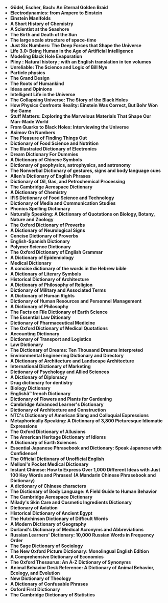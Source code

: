 <ul>

                             

 <li><b><a target="_blank" href="img/dic(1).pdf" style="text-decoration:none;">Gödel, Escher, Bach: An Eternal Golden Braid</a></b></li>

 <li><b><a target="_blank" href="img/dic(2).pdf" style="text-decoration:none;">Electrodynamics: from Ampere to Einstein</a></b></li>

<li><b><a target="_blank" href="img/dic(3).pdf" style="text-decoration:none;">Einstein Manifolds</a></b></li>
 <li><b><a target="_blank" href="img/dic(4).pdf" style="text-decoration:none;">A Short History of Chemistry</a></b></li>                              
<li><b><a target="_blank" href="img/dic(5).pdf" style="text-decoration:none;">A Scientist at the Seashore</a></b></li>
<li><b><a target="_blank" href="img/dic(6).pdf" style="text-decoration:none;">The Birth and Death of the Sun</a></b></li>
 <li><b><a target="_blank" href="img/dic(7).pdf" style="text-decoration:none;">The large scale structure of space-time</a></b></li>

 <li><b><a target="_blank" href="img/dic(8).pdf" style="text-decoration:none;"> Just Six Numbers: The Deep Forces that Shape the Universe </a></b></li>
   <li><b><a target="_blank" href="img/dic(9).pdf" style="text-decoration:none;">Life 3.0: Being Human in the Age of Artificial Intelligence</a></b></li>                             
 <li><b><a target="_blank" href="img/dic(10).pdf" style="text-decoration:none;">Modeling Black Hole Evaporation </a></b></li>                              
<li><b><a target="_blank" href="img/dic(11).pdf" style="text-decoration:none;">Pliny : Natural history ; with an English translation in ten volumes</a></b></li>
<li><b><a target="_blank" href="img/dic(12).pdf" style="text-decoration:none;">Unreliable: The Science and Logic of Bill Nye</a></b></li>
<li><b><a target="_blank" href="img/dic(13).pdf" style="text-decoration:none;">Particle physics</a></b></li>
                              
<li><b><a target="_blank" href="img/dic(14).pdf" style="text-decoration:none;">The Grand Design</a></b></li>
<li><b><a target="_blank" href="img/dic(15).pdf" style="text-decoration:none;">The Roots of Humankind</a></b></li>



<li><b><a target="_blank" href="img/dic(16).pdf" style="text-decoration:none;">Ideas and Opinions</a></b></li>

  <li><b><a target="_blank" href="img/dic(17).pdf" style="text-decoration:none;">Intelligent Life in the Universe</a></b></li>   
  
<li><b><a target="_blank" href="img/dic(18).pdf" style="text-decoration:none;">The Collapsing Universe: The Story of the Black Holes</a></b></li> 
<li><b><a target="_blank" href="img/dic(19).pdf" style="text-decoration:none;">How Physics Confronts Reality: Einstein Was Correct, But Bohr Won the Game</a></b></li> 

<li><b><a target="_blank" href="img/dic(20).pdf" style="text-decoration:none;">Stuff Matters: Exploring the Marvelous Materials That Shape Our Man-Made World </a></b></li>

<li><b><a target="_blank" href="img/dic(21).pdf" style="text-decoration:none;">From Quarks to Black Holes: Interviewing the Universe</a></b></li>
<li><b><a target="_blank" href="img/dic(22).pdf" style="text-decoration:none;">Asimov On Numbers</a></b></li> 
 <li><b><a target="_blank" href="img/dic(23).pdf" style="text-decoration:none;">The Pleasure of Finding Things Out</a></b></li> 
 

   <li><b><a target="_blank" href="img/dic(24).pdf" style="text-decoration:none;">Dictionary of Food Science and Nutrition</a></b></li>
 
   <li><b><a target="_blank" href="img/dic(25).pdf" style="text-decoration:none;">The Illustrated Dictionary of Electronics</a></b></li>                              

  <li><b><a target="_blank" href="img/dic(26).pdf" style="text-decoration:none;">Dream Dictionary For Dummies</a></b></li>
 
   <li><b><a target="_blank" href="img/dic(27).pdf" style="text-decoration:none;">A Dictionary of Chinese Symbols</a></b></li>
 
   <li><b><a target="_blank" href="img/dic(28).pdf" style="text-decoration:none;">Dictionary of geophysics, astrophysics, and astronomy  </a></b></li>
 
   <li><b><a target="_blank" href="img/dic(29).pdf" style="text-decoration:none;">The Nonverbal Dictionary of gestures, signs and body language cues </a></b></li>                              

  <li><b><a target="_blank" href="img/dic(30).pdf" style="text-decoration:none;">Allen's Dictionary of English Phrases</a></b></li>
 
   <li><b><a target="_blank" href="img/dic(31).pdf" style="text-decoration:none;">Dictionary of Oil, Gas, and Petrochemical Processing</a></b></li> 
 

   <li><b><a target="_blank" href="img/dic(33).pdf" style="text-decoration:none;">The Cambridge Aerospace Dictionary</a></b></li>                              

  <li><b><a target="_blank" href="img/dic(34).pdf" style="text-decoration:none;">A Dictionary of Chemistry</a></b></li> 
 
  
   <li><b><a target="_blank" href="img/dic(35).pdf" style="text-decoration:none;">IFIS Dictionary of Food Science and Technology</a></b></li>                              

  <li><b><a target="_blank" href="img/dic(36).pdf" style="text-decoration:none;">Dictionary of Media and Communication Studies</a></b></li> 
 
<li><b><a target="_blank" href="img/dic(37).pdf" style="text-decoration:none;">Phonics Spelling Dictionary</a></b></li>
 <li><b><a target="_blank" href="img/dic(38).pdf" style="text-decoration:none;">Naturally Speaking: A Dictionary of Quotations on Biology, Botany, Nature and Zoology</a></b></li>
<li><b><a target="_blank" href="img/dic(39).pdf" style="text-decoration:none;">The Oxford Dictionary of Proverbs</a></b></li>
 <li><b><a target="_blank" href="img/dic(40).pdf" style="text-decoration:none;">A Dictionary of Neurological Signs</a></b></li>                              
<li><b><a target="_blank" href="img/dic(41).pdf" style="text-decoration:none;">Concise Dictionary of Proverbs</a></b></li>
<li><b><a target="_blank" href="img/dic(42).pdf" style="text-decoration:none;">English-Spanish Dictionary </a></b></li>
 
  <li><b><a target="_blank" href="img/dic(43).pdf" style="text-decoration:none;">Polymer Science Dictionary </a></b></li>
 <li><b><a target="_blank" href="img/dic(44).pdf" style="text-decoration:none;">The Oxford Dictionary of English Grammar</a></b></li>
   <li><b><a target="_blank" href="img/dic(45).pdf" style="text-decoration:none;">A Dictionary of Epidemiology</a></b></li>                             
 <li><b><a target="_blank" href="img/dic(46).pdf" style="text-decoration:none;">Medical Dictionary</a></b></li>                              
<li><b><a target="_blank" href="img/dic(47).pdf" style="text-decoration:none;">A concise dictionary of the words in the Hebrew bible</a></b></li>
<li><b><a target="_blank" href="img/dic(48).pdf" style="text-decoration:none;">A Dictionary of Literary Symbols</a></b></li>

<li><b><a target="_blank" href="img/dic(49).pdf" style="text-decoration:none;">Historical Dictionary of Architecture</a></b></li>
                              
<li><b><a target="_blank" href="img/dic(50).pdf" style="text-decoration:none;">A Dictionary of Philosophy of Religion</a></b></li>
<li><b><a target="_blank" href="img/dic(51).pdf" style="text-decoration:none;">Dictionary of Military and Associated Terms</a></b></li>

  <li><b><a target="_blank" href="img/dic(52).pdf" style="text-decoration:none;">A Dictionary of Human Rights</a></b></li>                              

<li><b><a target="_blank" href="img/dic(53).pdf" style="text-decoration:none;">Dictionary of Human Resources and Personnel Management </a></b></li>
 
<li><b><a target="_blank" href="img/dic(54).pdf" style="text-decoration:none;">A Dictionary of Philosophy </a></b></li>

<li><b><a target="_blank" href="img/dic(55).pdf" style="text-decoration:none;">The Facts on File Dictionary of Earth Science</a></b></li>
 
  <li><b><a target="_blank" href="img/dic(56).pdf" style="text-decoration:none;">The Essential Law Ditionary </a></b></li>                              

  <li><b><a target="_blank" href="img/dic(57).pdf" style="text-decoration:none;">Dictionary of Pharmaceutical Medicine </a></b></li>
 
   <li><b><a target="_blank" href="img/dic(58).pdf" style="text-decoration:none;">The Oxford Dictionary of Medical Quotations </a></b></li>
 
 
  <li><b><a target="_blank" href="img/dic(60).pdf" style="text-decoration:none;">Accounting Dictionary </a></b></li>
 
   <li><b><a target="_blank" href="img/dic(61).pdf" style="text-decoration:none;">Dictionary of Transport and Logistics</a></b></li>
 
   <li><b><a target="_blank" href="img/dic(62).pdf" style="text-decoration:none;">Law Dictionary </a></b></li>
 
   <li><b><a target="_blank" href="img/dic(63).pdf" style="text-decoration:none;">The Dictionary of Dreams: Ten Thousand Dreams Interpreted</a></b></li>                              

  <li><b><a target="_blank" href="img/dic(64).pdf" style="text-decoration:none;">Environmental Engineering Dictionary and Directory</a></b></li>
 
   <li><b><a target="_blank" href="img/dic(65).pdf" style="text-decoration:none;">A Dictionary of Architecture and Landscape Architecture </a></b></li> 
 
   <li><b><a target="_blank" href="img/dic(67).pdf" style="text-decoration:none;">International Dictionary of Marketing</a></b></li>                              

  <li><b><a target="_blank" href="img/dic(68).pdf" style="text-decoration:none;">Dictionary of Psychology and Allied Sciences</a></b></li> 
 
  
   <li><b><a target="_blank" href="img/dic(69).pdf" style="text-decoration:none;">A Dictionary of Diplomacy</a></b></li>                              

  <li><b><a target="_blank" href="img/dic(70).pdf" style="text-decoration:none;">Drug dictionary for dentistry </a></b></li> 
  
 
 <li><b><a target="_blank" href="img/dic(71).pdf" style="text-decoration:none;">Biology Dictionary</a></b></li>
 
 <li><b><a target="_blank" href="img/dic(72).pdf" style="text-decoration:none;">Englishâˆ’french Dictionary</a></b></li> 
 
 
 <li><b><a target="_blank" href="img/dic(73).pdf" style="text-decoration:none;">Dictionary of Flowers and Plants for Gardening </a></b></li>
  <li><b><a target="_blank" href="img/dic(74).pdf" style="text-decoration:none;">Cambridge Advanced Learner's Dictionary</a></b></li>
                           
<li><b><a target="_blank" href="img/dic(76).rar" style="text-decoration:none;">Dictionary of Architecture and Construction</a></b></li>

 <li><b><a target="_blank" href="img/dic(1).pdf" style="text-decoration:none;">NTC's Dictionary of American Slang and Colloquial Expressions</a></b></li> 
 
 
 <li><b><a target="_blank" href="img/dic(7).pdf" style="text-decoration:none;">Metaphorically Speaking: A Dictionary of 3,800 Picturesque Idiomatic Expressions </a></b></li>
  <li><b><a target="_blank" href="img/dic(19).pdf" style="text-decoration:none;">The Oxford Dictionary of Allusions</a></b></li>


 <li><b><a target="_blank" href="img/dic(22).pdf" style="text-decoration:none;">The American Heritage Dictionary of Idioms</a></b></li> 
 
 
 <li><b><a target="_blank" href="img/dic(23).pdf" style="text-decoration:none;">A Dictionary of Earth Sciences </a></b></li>
  <li><b><a target="_blank" href="img/dic(32).pdf" style="text-decoration:none;">Essential Japanese Phrasebook and Dictionary: Speak Japanese with Confidence!</a></b></li>

 <li><b><a target="_blank" href="img/dic(59).pdf" style="text-decoration:none;">The Official Dictionary of Unofficial English</a></b></li>
  <li><b><a target="_blank" href="img/dic(75).pdf" style="text-decoration:none;">Melloni's Pocket Medical Dictionary</a></b></li>

 <li><b><a target="_blank" href="img/dic(66).pdf" style="text-decoration:none;">Instant Chinese: How to Express Over 1,000 Different Ideas with Just 100 Key Words and Phrases! (A Mandarin Chinese Phrasebook and Dictionary) </a></b></li>
  <li><b><a target="_blank" href="img/dic(77).pdf" style="text-decoration:none;">A dictionary of Chinese characters</a></b></li>

 <li><b><a target="_blank" href="img/dic(78).pdf" style="text-decoration:none;">The Dictionary of Body Language: A Field Guide to Human Behavior</a></b></li>
  <li><b><a target="_blank" href="img/dic(79).pdf" style="text-decoration:none;">The Cambridge Aerospace Dictionary</a></b></li>
  <li><b><a target="_blank" href="img/dic(80).pdf" style="text-decoration:none;">Milady's Skin Care and Cosmetic Ingredients Dictionary</a></b></li>
  
  
  <li><b><a target="_blank" href="img/dic(81).pdf" style="text-decoration:none;">Dictionary of Aviation </a></b></li>
  <li><b><a target="_blank" href="img/dic(82).pdf" style="text-decoration:none;">Historical Dictionary of Ancient Egypt</a></b></li>

 <li><b><a target="_blank" href="img/dic(83).pdf" style="text-decoration:none;">The Hutchinson Dictionary of Difficult Words</a></b></li>
  <li><b><a target="_blank" href="img/dic(84).rar" style="text-decoration:none;"> A Modern Dictionary of Geography</a></b></li>
  <li><b><a target="_blank" href="img/dic(85).pdf" style="text-decoration:none;">Dorland's Dictionary of Medical Acronyms and Abbreviations</a></b></li> 
  
   <li><b><a target="_blank" href="img/dic(86).pdf" style="text-decoration:none;">Russian Learners' Dictionary: 10,000 Russian Words in Frequency Order</a></b></li>  
  
<li><b><a target="_blank" href="img/dic(87).pdf" style="text-decoration:none;">The Sage Dictionary of Sociology</a></b></li> 
  
   <li><b><a target="_blank" href="img/dic(88).pdf" style="text-decoration:none;">The New Oxford Picture Dictionary: Monolingual English Edition</a></b></li>  
  
 <li><b><a target="_blank" href="img/dic(89).pdf" style="text-decoration:none;">A Comprehensive Dictionary of Economics</a></b></li> 
  
   <li><b><a target="_blank" href="img/dic(90).pdf" style="text-decoration:none;">The Oxford Thesaurus: An A-Z Dictionary of Synonyms</a></b></li>  
  
<li><b><a target="_blank" href="img/dic(91).pdf" style="text-decoration:none;">Animal Behavior Desk Reference: A Dictionary of Animal Behavior, Ecology, and Evolution</a></b></li>  
  
 <li><b><a target="_blank" href="img/dic(92).pdf" style="text-decoration:none;">New Dictionary of Theology</a></b></li> 
  
   <li><b><a target="_blank" href="img/dic(93).pdf" style="text-decoration:none;">A Dictionary of Confusable Phrases</a></b></li> 
  
   
 <li><b><a target="_blank" href="img/dic(94).pdf" style="text-decoration:none;">Oxford First Dictionary </a></b></li> 
  
   <li><b><a target="_blank" href="img/dic(95).pdf" style="text-decoration:none;">The Cambridge Dictionary of Statistics</a></b></li>  
 </ul>
